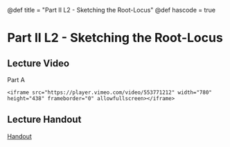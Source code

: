 @def title = "Part II L2 - Sketching the Root-Locus"
@def hascode = true

# Part II L2 - Sketching the Root-Locus

## Lecture Video
Part A

~~~
<iframe src="https://player.vimeo.com/video/553771212" width="780" height="438" frameborder="0" allowfullscreen></iframe>
~~~    

## Lecture Handout
[Handout](/part_ii/ME417_-_Controls_-_Part_II_Lecture_2_Sketching_the_Root-Locus.pdf)